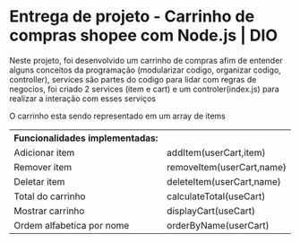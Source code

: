 # Entrega de projeto - Carrinho de compras shopee com Node.js | DIO

Neste projeto, foi desenvolvido um carrinho de compras afim de entender alguns conceitos da programação (modularizar codigo, organizar codigo, controller), services são partes do codigo para lidar com regras de negocios, foi criado 2 services (item e cart) e um controler(index.js) para realizar a interação com esses serviços

O carrinho esta sendo representado em um array de items

<table>
    <tr><th>Funcionalidades implementadas:</th></tr>
    <tr>
        <td>Adicionar item</td>
        <td>addItem(userCart,item)</td>
    </tr>
    <tr>
        <td>Remover item</td>
        <td>removeItem(userCart,name)</td>
    </tr>
    <tr>
        <td>Deletar item</td>
        <td>deleteItem(userCart,name)</td>
    </tr>
    <tr>
        <td>Total do carrinho</td>
        <td>calculateTotal(useCart)</td>
    </tr>
    <tr>
        <td>Mostrar carrinho</td>
        <td>displayCart(useCart)</td>
    </tr>
    <tr>
        <td>Ordem alfabetica por nome</td>
        <td>orderByName(userCart)</td>
    </tr>
</table>

